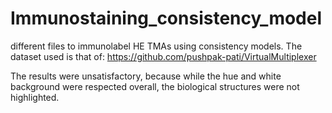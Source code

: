 # Immunostaining_consistency_model

different files to immunolabel HE TMAs using consistency models. The dataset used is that of: https://github.com/pushpak-pati/VirtualMultiplexer

The results were unsatisfactory, because while the hue and white background were respected overall, the biological structures were not highlighted.
